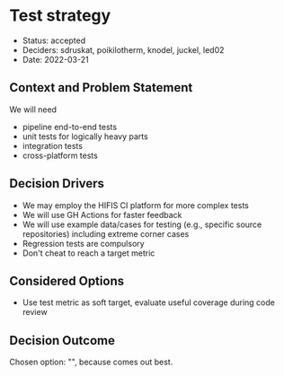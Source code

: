 # Test strategy

* Status: accepted
* Deciders: sdruskat, poikilotherm, knodel, juckel, led02
* Date: 2022-03-21

## Context and Problem Statement

We will need 

- pipeline end-to-end tests
- unit tests for logically heavy parts
- integration tests
- cross-platform tests

## Decision Drivers

* We may employ the HIFIS CI platform for more complex tests
* We will use GH Actions for faster feedback
* We will use example data/cases for testing (e.g., specific source repositories) including extreme corner cases
* Regression tests are compulsory
* Don't cheat to reach a target metric

## Considered Options

* Use test metric as soft target, evaluate useful coverage during code review

## Decision Outcome

Chosen option: "", because comes out best.
